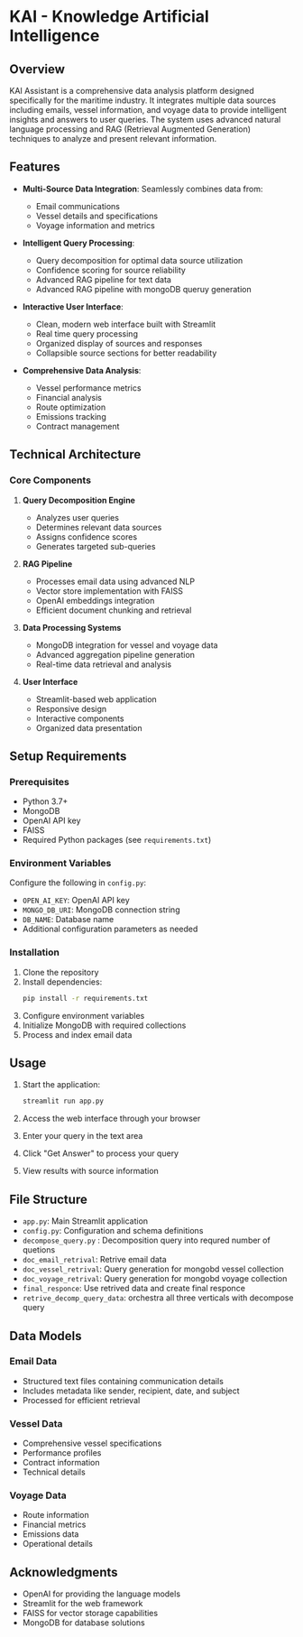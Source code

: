 # KAI - Knowledge Artificial Intelligence

## Overview

KAI Assistant is a comprehensive data analysis platform designed specifically for the maritime industry. It integrates multiple data sources including emails, vessel information, and voyage data to provide intelligent insights and answers to user queries. The system uses advanced natural language processing and RAG (Retrieval Augmented Generation) techniques to analyze and present relevant information.

## Features

- **Multi-Source Data Integration**: Seamlessly combines data from:
  - Email communications
  - Vessel details and specifications
  - Voyage information and metrics

- **Intelligent Query Processing**:
  - Query decomposition for optimal data source utilization
  - Confidence scoring for source reliability
  - Advanced RAG pipeline for text data 
  - Advanced RAG pipeline with mongoDB queruy generation 

- **Interactive User Interface**:
  - Clean, modern web interface built with Streamlit
  - Real time query processing
  - Organized display of sources and responses
  - Collapsible source sections for better readability

- **Comprehensive Data Analysis**:
  - Vessel performance metrics
  - Financial analysis
  - Route optimization
  - Emissions tracking
  - Contract management

## Technical Architecture

### Core Components

1. **Query Decomposition Engine**
   - Analyzes user queries
   - Determines relevant data sources
   - Assigns confidence scores
   - Generates targeted sub-queries

2. **RAG Pipeline**
   - Processes email data using advanced NLP
   - Vector store implementation with FAISS
   - OpenAI embeddings integration
   - Efficient document chunking and retrieval

3. **Data Processing Systems**
   - MongoDB integration for vessel and voyage data
   - Advanced aggregation pipeline generation
   - Real-time data retrieval and analysis

4. **User Interface**
   - Streamlit-based web application
   - Responsive design
   - Interactive components
   - Organized data presentation

## Setup Requirements

### Prerequisites

- Python 3.7+
- MongoDB
- OpenAI API key
- FAISS 
- Required Python packages (see `requirements.txt`)

### Environment Variables

Configure the following in `config.py`:
- `OPEN_AI_KEY`: OpenAI API key
- `MONGO_DB_URI`: MongoDB connection string
- `DB_NAME`: Database name
- Additional configuration parameters as needed

### Installation

1. Clone the repository
2. Install dependencies:
   ```bash
   pip install -r requirements.txt
   ```
3. Configure environment variables
4. Initialize MongoDB with required collections
5. Process and index email data

## Usage

1. Start the application:
   ```bash
   streamlit run app.py
   ```

2. Access the web interface through your browser
3. Enter your query in the text area
4. Click "Get Answer" to process your query
5. View results with source information

## File Structure

- `app.py`: Main Streamlit application
- `config.py`: Configuration and schema definitions
- `decompose_query.py` : Decomposition query into requred number of quetions 
- `doc_email_retrival`: Retrive email data 
- `doc_vessel_retrival`: Query generation for mongobd vessel collection  
- `doc_voyage_retrival`: Query generation for mongobd voyage collection 
- `final_responce`: Use retrived data and create final responce 
- `retrive_decomp_query_data`: orchestra all three verticals with decompose query

## Data Models

### Email Data
- Structured text files containing communication details
- Includes metadata like sender, recipient, date, and subject
- Processed for efficient retrieval

### Vessel Data
- Comprehensive vessel specifications
- Performance profiles
- Contract information
- Technical details

### Voyage Data
- Route information
- Financial metrics
- Emissions data
- Operational details

## Acknowledgments
- OpenAI for providing the language models
- Streamlit for the web framework
- FAISS for vector storage capabilities
- MongoDB for database solutions